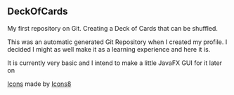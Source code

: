 ## DeckOfCards
My first repository on Git. Creating a Deck of Cards that can be shuffled.

This was an automatic generated Git Repository when I created my profile. 
I decided I might as well make it as a learning experience and here it is.

It is currently very basic and I intend to make a little JavaFX GUI for it later on

[Icons](https://icons8.com/) made by [Icons8](https://icons8.com/)
